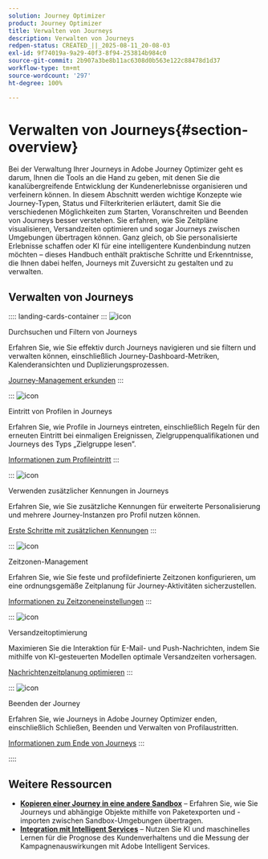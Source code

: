```yaml
---
solution: Journey Optimizer
product: Journey Optimizer
title: Verwalten von Journeys
description: Verwalten von Journeys
redpen-status: CREATED_||_2025-08-11_20-08-03
exl-id: 9f74019a-9a29-40f3-8f94-253814b984c0
source-git-commit: 2b907a3be8b11ac6308d0b563e122c88478d1d37
workflow-type: tm+mt
source-wordcount: '297'
ht-degree: 100%

---
```


# Verwalten von Journeys{#section-overview}

Bei der Verwaltung Ihrer Journeys in Adobe Journey Optimizer geht es darum, Ihnen die Tools an die Hand zu geben, mit denen Sie die kanalübergreifende Entwicklung der Kundenerlebnisse organisieren und verfeinern können. In diesem Abschnitt werden wichtige Konzepte wie Journey-Typen, Status und Filterkriterien erläutert, damit Sie die verschiedenen Möglichkeiten zum Starten, Voranschreiten und Beenden von Journeys besser verstehen. Sie erfahren, wie Sie Zeitpläne visualisieren, Versandzeiten optimieren und sogar Journeys zwischen Umgebungen übertragen können. Ganz gleich, ob Sie personalisierte Erlebnisse schaffen oder KI für eine intelligentere Kundenbindung nutzen möchten – dieses Handbuch enthält praktische Schritte und Erkenntnisse, die Ihnen dabei helfen, Journeys mit Zuversicht zu gestalten und zu verwalten.

## Verwalten von Journeys

:::: landing-cards-container
:::
![icon](https://cdn.experienceleague.adobe.com/icons/list-check.svg)

Durchsuchen und Filtern von Journeys

Erfahren Sie, wie Sie effektiv durch Journeys navigieren und sie filtern und verwalten können, einschließlich Journey-Dashboard-Metriken, Kalenderansichten und Duplizierungsprozessen.

[Journey-Management erkunden](../using/building-journeys/journey-ui.md)
:::

:::
![icon](https://cdn.experienceleague.adobe.com/icons/circle-play.svg)

Eintritt von Profilen in Journeys

Erfahren Sie, wie Profile in Journeys eintreten, einschließlich Regeln für den erneuten Eintritt bei einmaligen Ereignissen, Zielgruppenqualifikationen und Journeys des Typs „Zielgruppe lesen”.

[Informationen zum Profileintritt](../using/building-journeys/entry-management.md)
:::

:::
![icon](https://cdn.experienceleague.adobe.com/icons/bullseye.svg)

Verwenden zusätzlicher Kennungen in Journeys

Erfahren Sie, wie Sie zusätzliche Kennungen für erweiterte Personalisierung und mehrere Journey-Instanzen pro Profil nutzen können.

[Erste Schritte mit zusätzlichen Kennungen](../using/building-journeys/supplemental-identifier.md)
:::

:::
![icon](https://cdn.experienceleague.adobe.com/icons/gear.svg?lang=de)

Zeitzonen-Management

Erfahren Sie, wie Sie feste und profildefinierte Zeitzonen konfigurieren, um eine ordnungsgemäße Zeitplanung für Journey-Aktivitäten sicherzustellen.

[Informationen zu Zeitzoneneinstellungen](../using/building-journeys/timezone-management.md)
:::

:::
![icon](https://cdn.experienceleague.adobe.com/icons/chart-line.svg)

Versandzeitoptimierung

Maximieren Sie die Interaktion für E-Mail- und Push-Nachrichten, indem Sie mithilfe von KI-gesteuerten Modellen optimale Versandzeiten vorhersagen.

[Nachrichtenzeitplanung optimieren](../using/building-journeys/send-time-optimization.md)
:::

:::
![icon](https://cdn.experienceleague.adobe.com/icons/circle-play.svg)

Beenden der Journey

Erfahren Sie, wie Journeys in Adobe Journey Optimizer enden, einschließlich Schließen, Beenden und Verwalten von Profilaustritten.

[Informationen zum Ende von Journeys](../using/building-journeys/end-journey.md)
:::

::::


## Weitere Ressourcen

- **[Kopieren einer Journey in eine andere Sandbox](../using/building-journeys/copy-to-sandbox.md)** – Erfahren Sie, wie Sie Journeys und abhängige Objekte mithilfe von Paketexporten und -importen zwischen Sandbox-Umgebungen übertragen.
- **[Integration mit Intelligent Services](../using/building-journeys/ai-services-overview.md)** – Nutzen Sie KI und maschinelles Lernen für die Prognose des Kundenverhaltens und die Messung der Kampagnenauswirkungen mit Adobe Intelligent Services.
